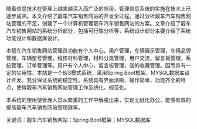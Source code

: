 随着信息技术在管理上越来越深入而广泛的应用，管理信息系统的实施在技术上已逐步成熟。本文介绍了靓车汽车销售网站的开发全过程。通过分析靓车汽车销售网站管理的不足，创建了一个计算机管理靓车汽车销售网站的方案。文章介绍了靓车汽车销售网站的系统分析部分，包括可行性分析等，系统设计部分主要介绍了系统功能设计和数据库设计。

本靓车汽车销售网站管理员功能有个人中心，用户管理，车辆展示管理，车辆品牌管理，车辆型号管理，维修材料管理，材料分类管理，用户交流，留言板管理，系统管理，订单管理等。用户有个人中心，留言板管理，我的收藏管理。因而具有一定的实用性。本站是一个B/S模式系统，采用Spring Boot框架，MYSQL数据库设计开发，充分保证系统的稳定性。系统具有界面清晰、操作简单，功能齐全的特点，使得靓车汽车销售网站管理工作系统化、规范化。

本系统的使用使管理人员从繁重的工作中解脱出来，实现无纸化办公，能够有效的提高靓车汽车销售网站管理效率。

关键词：靓车汽车销售网站；Spring Boot框架；MYSQL数据库
